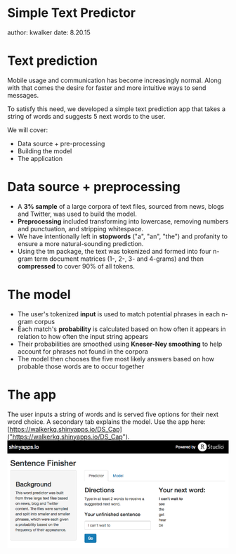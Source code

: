 Simple Text Predictor
========================================================
author: kwalker
date: 8.20.15

Text prediction
========================================================

Mobile usage and communication has become increasingly normal. Along with that comes the desire for faster and more intuitive ways to send messages.   

To satisfy this need, we developed a simple text prediction app that takes a string of words and suggests 5 next words to the user.  

We will cover:  
* Data source + pre-processing  
* Building the model  
* The application

Data source + preprocessing
========================================================

- A **3% sample** of a large corpora of text files, sourced from news, blogs and Twitter, was used to build the model.  
- **Preprocessing** included transforming into lowercase, removing numbers and punctuation, and stripping whitespace.  
- We have intentionally left in **stopwords** ("a", "an", "the") and profanity to ensure a more natural-sounding prediction.  
- Using the tm package, the text was tokenized and formed into four n-gram term document matrices (1-, 2-, 3- and 4-grams) and then **compressed** to cover 90% of all tokens.  


The model
========================================================
- The user's tokenized **input** is used to match potential phrases in each n-gram corpus   
- Each match's **probability** is calculated based on how often it appears in relation to how often the input string appears
- Their probabilities are smoothed using **Kneser-Ney smoothing** to help account for phrases not found in the corpora
- The model then chooses the five most likely answers based on how probable those words are to occur together   

The app
========================================================
The user inputs a string of words and is served five options for their next word choice. A secondary tab explains the model. Use the app here: [https://walkerkq.shinyapps.io/DS_Cap]("https://walkerkq.shinyapps.io/DS_Cap").   
![The app](app2.png)
